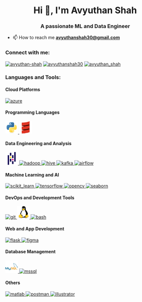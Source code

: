 <h1 align="center">Hi 👋, I'm Avyuthan Shah</h1>
<h3 align="center">A passionate ML and Data Engineer</h3>

- 📫 How to reach me **avyuthanshah30@gmail.com**

<h3 align="left">Connect with me:</h3>
<p align="left">
<a href="https://linkedin.com/in/avyuthan-shah" target="blank"><img align="center" src="https://raw.githubusercontent.com/rahuldkjain/github-profile-readme-generator/master/src/images/icons/Social/linked-in-alt.svg" alt="avyuthan-shah" height="30" width="40" /></a>
<a href="https://www.hackerrank.com/avyuthanshah30" target="blank"><img align="center" src="https://raw.githubusercontent.com/rahuldkjain/github-profile-readme-generator/master/src/images/icons/Social/hackerrank.svg" alt="avyuthanshah30" height="30" width="40" /></a>
<a href="https://www.leetcode.com/avyuthan_shah" target="blank"><img align="center" src="https://raw.githubusercontent.com/rahuldkjain/github-profile-readme-generator/master/src/images/icons/Social/leet-code.svg" alt="avyuthan_shah" height="30" width="40" /></a>
</p>

<h3 align="left">Languages and Tools:</h3>
<h4>Cloud Platforms</h4>
<p align="left"> 
<a href="https://azure.microsoft.com/en-in/" target="_blank" rel="noreferrer"> 
<img src="https://www.vectorlogo.zone/logos/microsoft_azure/microsoft_azure-icon.svg" alt="azure" width="40" height="40"/> 
</a> 
</p>

<h4>Programming Languages</h4>
<p align="left">
<a href="https://www.python.org" target="_blank" rel="noreferrer"> 
<img src="https://raw.githubusercontent.com/devicons/devicon/master/icons/python/python-original.svg" alt="python" width="40" height="40"/> 
</a>
<a href="https://www.scala-lang.org" target="_blank" rel="noreferrer"> 
<img src="https://raw.githubusercontent.com/devicons/devicon/master/icons/scala/scala-original.svg" alt="scala" width="40" height="40"/> 
</a> 
</p>

<h4>Data Engineering and Analysis</h4>
<p align="left"> 
<a href="https://pandas.pydata.org/" target="_blank" rel="noreferrer"> 
<img src="https://raw.githubusercontent.com/devicons/devicon/2ae2a900d2f041da66e950e4d48052658d850630/icons/pandas/pandas-original.svg" alt="pandas" width="40" height="40"/> 
</a> 
<a href="https://hadoop.apache.org/" target="_blank" rel="noreferrer"> 
<img src="https://www.vectorlogo.zone/logos/apache_hadoop/apache_hadoop-icon.svg" alt="hadoop" width="40" height="40"/> 
</a> 
<a href="https://hive.apache.org/" target="_blank" rel="noreferrer"> 
<img src="https://www.vectorlogo.zone/logos/apache_hive/apache_hive-icon.svg" alt="hive" width="40" height="40"/> 
</a>
<a href="https://kafka.apache.org/" target="_blank" rel="noreferrer"> 
<img src="https://www.vectorlogo.zone/logos/apache_kafka/apache_kafka-icon.svg" alt="kafka" width="40" height="40"/> 
</a>
<a href="https://airflow.apache.org/" target="_blank" rel="noreferrer"> 
<img src="https://www.vectorlogo.zone/logos/apache_airflow/apache_airflow-icon.svg" alt="airflow" width="40" height="40"/> 
</a>
</p>

<h4>Machine Learning and AI</h4>
<p align="left">
<a href="https://scikit-learn.org/" target="_blank" rel="noreferrer"> 
<img src="https://upload.wikimedia.org/wikipedia/commons/0/05/Scikit_learn_logo_small.svg" alt="scikit_learn" width="40" height="40"/> 
</a> 
<a href="https://www.tensorflow.org" target="_blank" rel="noreferrer"> 
<img src="https://www.vectorlogo.zone/logos/tensorflow/tensorflow-icon.svg" alt="tensorflow" width="40" height="40"/> 
</a>
<a href="https://opencv.org/" target="_blank" rel="noreferrer"> 
<img src="https://www.vectorlogo.zone/logos/opencv/opencv-icon.svg" alt="opencv" width="40" height="40"/> 
</a>
<a href="https://seaborn.pydata.org/" target="_blank" rel="noreferrer"> 
<img src="https://seaborn.pydata.org/_images/logo-mark-lightbg.svg" alt="seaborn" width="40" height="40"/> 
</a>
</p>

<h4>DevOps and Development Tools</h4>
<p align="left"> 
<a href="https://git-scm.com/" target="_blank" rel="noreferrer"> 
<img src="https://www.vectorlogo.zone/logos/git-scm/git-scm-icon.svg" alt="git" width="40" height="40"/> 
</a>
<a href="https://www.linux.org/" target="_blank" rel="noreferrer"> 
<img src="https://raw.githubusercontent.com/devicons/devicon/master/icons/linux/linux-original.svg" alt="linux" width="40" height="40"/> 
</a> 
<a href="https://www.gnu.org/software/bash/" target="_blank" rel="noreferrer"> 
<img src="https://www.vectorlogo.zone/logos/gnu_bash/gnu_bash-icon.svg" alt="bash" width="40" height="40"/> 
</a>
</p>

<h4>Web and App Development</h4>
<p align="left"> 
<a href="https://flask.palletsprojects.com/" target="_blank" rel="noreferrer"> 
<img src="https://www.vectorlogo.zone/logos/pocoo_flask/pocoo_flask-icon.svg" alt="flask" width="40" height="40"/> 
</a>
<a href="https://www.figma.com/" target="_blank" rel="noreferrer"> 
<img src="https://www.vectorlogo.zone/logos/figma/figma-icon.svg" alt="figma" width="40" height="40"/> 
</a>
</p>

<h4>Database Management</h4>
<p align="left"> 
<a href="https://www.mysql.com/" target="_blank" rel="noreferrer"> 
<img src="https://raw.githubusercontent.com/devicons/devicon/master/icons/mysql/mysql-original-wordmark.svg" alt="mysql" width="40" height="40"/> 
</a> 
<a href="https://www.microsoft.com/en-us/sql-server" target="_blank" rel="noreferrer"> 
<img src="https://www.svgrepo.com/show/303229/microsoft-sql-server-logo.svg" alt="mssql" width="40" height="40"/> 
</a> 
</p>

<h4>Others</h4>
<p align="left"> 
<a href="https://www.mathworks.com/" target="_blank" rel="noreferrer"> 
<img src="https://upload.wikimedia.org/wikipedia/commons/2/21/Matlab_Logo.png" alt="matlab" width="40" height="40"/> 
</a>
<a href="https://postman.com" target="_blank" rel="noreferrer"> 
<img src="https://www.vectorlogo.zone/logos/getpostman/getpostman-icon.svg" alt="postman" width="40" height="40"/> 
</a> 
<a href="https://www.adobe.com/in/products/illustrator.html" target="_blank" rel="noreferrer"> 
<img src="https://www.vectorlogo.zone/logos/adobe_illustrator/adobe_illustrator-icon.svg" alt="illustrator" width="40" height="40"/> 
</a>
</p>
